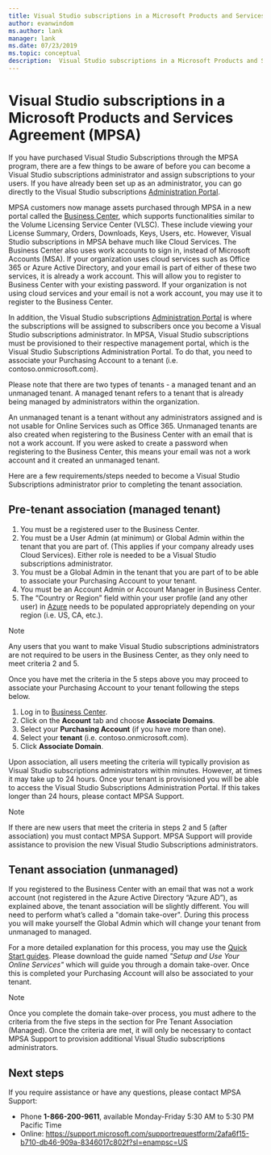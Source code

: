 ```yaml
---
title: Visual Studio subscriptions in a Microsoft Products and Services Agreement (MPSA)| Microsoft Docs
author: evanwindom
ms.author: lank
manager: lank
ms.date: 07/23/2019
ms.topic: conceptual
description:  Visual Studio subscriptions in a Microsoft Products and Services Agreement (MPSA)
---
```


# Visual Studio subscriptions in a Microsoft Products and Services Agreement (MPSA)
If you have purchased Visual Studio Subscriptions through the MPSA program, there are a few things to be aware of before you can become a Visual Studio subscriptions administrator and assign subscriptions to your users. If you have already been set up as an administrator, you can go directly to the Visual Studio subscriptions [Administration Portal](https://manage.visualstudio.com/).

MPSA customers now manage assets purchased through MPSA in a new portal called the [Business Center](https://businessaccount.microsoft.com/), which supports functionalities similar to the Volume Licensing Service Center (VLSC). These include viewing your License Summary, Orders, Downloads, Keys, Users, etc. However, Visual Studio subscriptions in MPSA behave much like Cloud Services. The Business Center also uses work accounts to sign in, instead of Microsoft Accounts (MSA). If your organization uses cloud services such as Office 365 or Azure Active Directory, and your email is part of either of these two services, it is already a work account. This will allow you to register to Business Center with your existing password. If your organization is not using cloud services and your email is not a work account, you may use it to register to the Business Center.

In addition, the Visual Studio subscriptions [Administration Portal](https://manage.visualstudio.com/) is where the subscriptions will be assigned to subscribers once you become a Visual Studio subscriptions administrator. In MPSA, Visual Studio subscriptions must be provisioned to their respective management portal, which is the Visual Studio Subscriptions Administration Portal. To do that, you need to associate your Purchasing Account to a tenant (i.e. contoso.onmicrosoft.com).

Please note that there are two types of tenants - a managed tenant and an unmanaged tenant. A managed tenant refers to a tenant that is already being managed by administrators within the organization.

An unmanaged tenant is a tenant without any administrators assigned and is not usable for Online Services such as Office 365. Unmanaged tenants are also created when registering to the Business Center with an email that is not a work account. If you were asked to create a password when registering to the Business Center, this means your email was not a work account and it created an unmanaged tenant.

Here are a few requirements/steps needed to become a Visual Studio Subscriptions administrator prior to completing the tenant association.

## Pre-tenant association (managed tenant)
1. You must be a registered user to the Business Center.
2. You must be a User Admin (at minimum) or Global Admin within the tenant that you are part of. (This applies if your company already uses Cloud Services). Either role is needed to be a Visual Studio subscriptions administrator.
3. You must be a Global Admin in the tenant that you are part of to be able to associate your Purchasing Account to your tenant.
4. You must be an Account Admin or Account Manager in Business Center.
5. The “Country or Region” field within your user profile (and any other user) in [Azure](https://portal.azure.com/) needs to be populated appropriately depending on your region (i.e. US, CA, etc.). 

> [!NOTE]
> Any users that you want to make Visual Studio subscriptions administrators are not required to be users in the Business Center, as they only need to meet criteria 2 and 5.

Once you have met the criteria in the 5 steps above you may proceed to associate your Purchasing Account to your tenant following the steps below.
1. Log in to [Business Center](https://businessaccount.microsoft.com/).
2. Click on the **Account** tab and choose **Associate Domains**.
3. Select your **Purchasing Account** (if you have more than one).
4. Select your **tenant** (i.e. contoso.onmicrosoft.com).
5. Click **Associate Domain**.

Upon association, all users meeting the criteria will typically provision as Visual Studio subscriptions administrators within minutes. However, at times it may take up to 24 hours. Once your tenant is provisioned you will be able to access the Visual Studio Subscriptions Administration Portal. If this takes longer than 24 hours, please contact MPSA Support.

> [!NOTE]
> If there are new users that meet the criteria in steps 2 and 5 (after association) you must contact MPSA Support. MPSA Support will provide assistance to provision the new Visual Studio Subscriptions administrators.

## Tenant association (unmanaged)
If you registered to the Business Center with an email that was not a work account (not registered in the Azure Active Directory “Azure AD”), as explained above, the tenant association will be slightly different. You will need to perform what’s called a "domain take-over". During this process you will make yourself the Global Admin which will change your tenant from unmanaged to managed.

For a more detailed explanation for this process, you may use the [Quick Start guides](https://www.microsoft.com/en-us/Licensing/existing-customer/business-center-training-and-resources.aspx). Please download the guide named *"Setup and Use Your Online Services"* which will guide you through a domain take-over. Once this is completed your Purchasing Account will also be associated to your tenant.

> [!NOTE]
> Once you complete the domain take-over process, you must adhere to the criteria from the five steps in the section for Pre Tenant Association (Managed). Once the criteria are met, it will only be necessary to contact MPSA Support to provision additional Visual Studio subscriptions administrators.

## Next steps
If you require assistance or have any questions, please contact MPSA Support:
- Phone **1-866-200-9611**, available Monday-Friday 5:30 AM to 5:30 PM Pacific Time
- Online: https://support.microsoft.com/supportrequestform/2afa6f15-b710-db46-909a-8346017c802f?sl=enampsc=US
